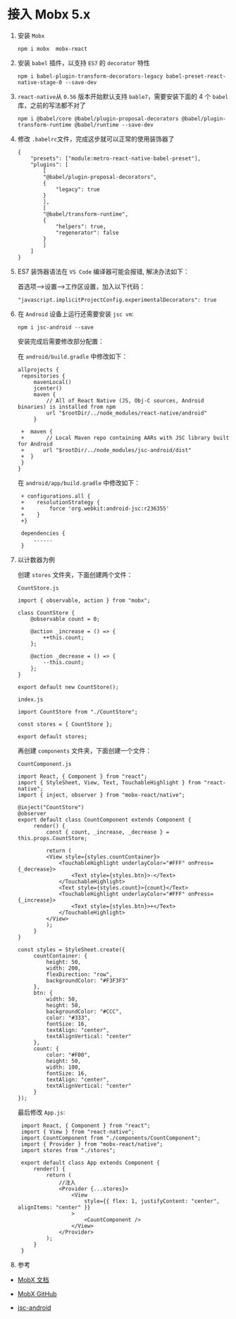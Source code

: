 # 接入 Mobx 5.x

1. 安装 `Mobx`

   ```
   npm i mobx  mobx-react
   ```

2. 安装 `babel` 插件，以支持 `ES7` 的 `decorator` 特性

   ```
   npm i babel-plugin-transform-decorators-legacy babel-preset-react-native-stage-0 --save-dev
   ```

3. `react-native`从 `0.56` 版本开始默认支持 `bable7`，需要安装下面的 4 个 `babel` 库，之前的写法都不对了

   ```
   npm i @babel/core @babel/plugin-proposal-decorators @babel/plugin-transform-runtime @babel/runtime --save-dev
   ```

4. 修改 `.babelrc`文件，完成这步就可以正常的使用装饰器了

   ```
   {
       "presets": ["module:metro-react-native-babel-preset"],
       "plugins": [
           [
           "@babel/plugin-proposal-decorators",
           {
               "legacy": true
           }
           ],
           [
           "@babel/transform-runtime",
           {
               "helpers": true,
               "regenerator": false
           }
           ]
       ]
   }
   ```

5. ES7 装饰器语法在 `VS Code` 编译器可能会报错, 解决办法如下：

   首选项-->设置-->工作区设置，加入以下代码：

   ```
   "javascript.implicitProjectConfig.experimentalDecorators": true
   ```

6. 在 `Android` 设备上运行还需要安装 `jsc vm`:

   ```
   npm i jsc-android --save
   ```

   安装完成后需要修改部分配置：

   在 `android/build.gradle` 中修改如下：

   ```
   allprojects {
    repositories {
        mavenLocal()
        jcenter()
        maven {
            // All of React Native (JS, Obj-C sources, Android binaries) is installed from npm
            url "$rootDir/../node_modules/react-native/android"
        }

    +  maven {
    +       // Local Maven repo containing AARs with JSC library built for Android
    +      url "$rootDir/../node_modules/jsc-android/dist"
    +  }
    }
   }
   ```

   在 `android/app/build.gradle` 中修改如下：

   ```
    + configurations.all {
    +    resolutionStrategy {
    +        force 'org.webkit:android-jsc:r236355'
    +    }
    +}

    dependencies {
        ......
    }
   ```

7. 以计数器为例

   创建 `stores` 文件夹，下面创建两个文件：

   `CountStore.js`

   ```
   import { observable, action } from "mobx";

   class CountStore {
       @observable count = 0;

       @action _increase = () => {
           ++this.count;
       };

       @action _decrease = () => {
           --this.count;
       };
   }

   export default new CountStore();
   ```

   `index.js`

   ```
   import CountStore from "./CountStore";

   const stores = { CountStore };

   export default stores;
   ```

   再创建 `components` 文件夹，下面创建一个文件：

   `CountComponent.js`

   ```
   import React, { Component } from "react";
   import { StyleSheet, View, Text, TouchableHighlight } from "react-native";
   import { inject, observer } from "mobx-react/native";

   @inject("CountStore")
   @observer
   export default class CountComponent extends Component {
        render() {
            const { count, _increase, _decrease } = this.props.CountStore;

            return (
            <View style={styles.countContainer}>
                <TouchableHighlight underlayColor="#FFF" onPress={_decrease}>
                    <Text style={styles.btn}>-</Text>
                </TouchableHighlight>
                <Text style={styles.count}>{count}</Text>
                <TouchableHighlight underlayColor="#FFF" onPress={_increase}>
                    <Text style={styles.btn}>+</Text>
                </TouchableHighlight>
            </View>
            );
        }
   }

   const styles = StyleSheet.create({
        countContainer: {
            height: 50,
            width: 200,
            flexDirection: "row",
            backgroundColor: "#F3F3F3"
        },
        btn: {
            width: 50,
            height: 50,
            backgroundColor: "#CCC",
            color: "#333",
            fontSize: 16,
            textAlign: "center",
            textAlignVertical: "center"
        },
        count: {
            color: "#F00",
            height: 50,
            width: 100,
            fontSize: 16,
            textAlign: "center",
            textAlignVertical: "center"
        }
   });
   ```

   最后修改 `App.js`:

   ```
    import React, { Component } from "react";
    import { View } from "react-native";
    import CountComponent from "./components/CountComponent";
    import { Provider } from "mobx-react/native";
    import stores from "./stores";

    export default class App extends Component {
        render() {
            return (
                //注入
                <Provider {...stores}>
                    <View
                        style={{ flex: 1, justifyContent: "center", alignItems: "center" }}
                    >
                        <CountComponent />
                    </View>
                </Provider>
            );
        }
    }
   ```

8. 参考

- [MobX 文档](https://cn.mobx.js.org/)

- [MobX GitHub](https://github.com/mobxjs/mobx)

- [jsc-android](https://github.com/react-native-community/jsc-android-buildscripts)

[redux_folder_structure]: ../imgs/redux_folder_structure.png

